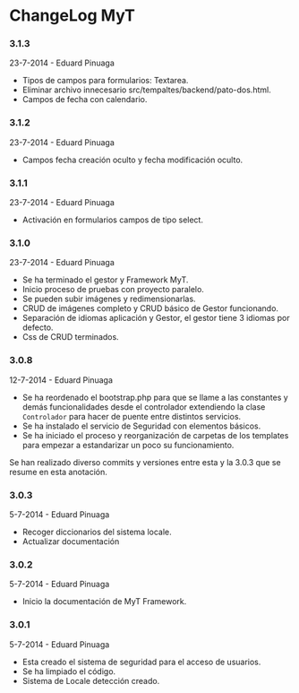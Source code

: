 ChangeLog MyT
============

### 3.1.3
23-7-2014 - Eduard Pinuaga

- Tipos de campos para formularios: Textarea.
- Eliminar archivo innecesario src/tempaltes/backend/pato-dos.html.
- Campos de fecha con calendario.


### 3.1.2
23-7-2014 - Eduard Pinuaga

- Campos fecha creación oculto y fecha modificación oculto.


### 3.1.1
23-7-2014 - Eduard Pinuaga

- Activación en formularios campos de tipo select.



### 3.1.0
23-7-2014 - Eduard Pinuaga

- Se ha terminado el gestor y Framework MyT.
- Inicio proceso de pruebas con proyecto paralelo.
- Se pueden subir imágenes y redimensionarlas.
- CRUD de imágenes completo y CRUD básico de Gestor funcionando.
- Separación de idiomas aplicación y Gestor, el gestor tiene 3 idiomas por defecto.
- Css de CRUD terminados.




### 3.0.8
12-7-2014 - Eduard Pinuaga

- Se ha reordenado el bootstrap.php para que se llame a las constantes y demás funcionalidades desde el controlador extendiendo la clase `Controlador` para hacer de puente entre distintos servicios.
- Se ha instalado el servicio de Seguridad con elementos básicos.
- Se ha iniciado el proceso y reorganización de carpetas de los templates para empezar a estandarizar un poco su funcionamiento.

Se han realizado diverso commits y versiones entre esta y la 3.0.3 que se resume en esta anotación.

### 3.0.3
5-7-2014 - Eduard Pinuaga

- Recoger diccionarios del sistema locale.
- Actualizar documentación


### 3.0.2
5-7-2014 - Eduard Pinuaga

- Inicio la documentación de MyT Framework.


### 3.0.1
5-7-2014 - Eduard Pinuaga

- Esta creado el sistema de seguridad para el acceso de usuarios.
- Se ha limpiado el código.
- Sistema de Locale detección creado.

